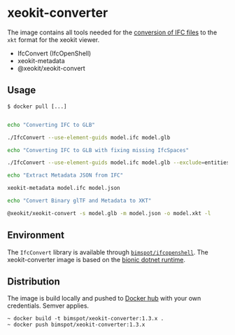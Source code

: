 # xeokit-converter

The image contains all tools needed for the [conversion of IFC files][1]
to the `xkt` format for the xeokit viewer.

- IfcConvert (IfcOpenShell)
- xeokit-metadata
- @xeokit/xeokit-convert

## Usage

```
$ docker pull [...]
```

```bash

echo "Converting IFC to GLB"

./IfcConvert --use-element-guids model.ifc model.glb
```

```bash
echo "Converting IFC to GLB with fixing missing IfcSpaces"

./IfcConvert --use-element-guids model.ifc model.glb --exclude=entities IfcOpeningElement
```

```bash
echo "Extract Metadata JSON from IFC"

xeokit-metadata model.ifc model.json
```

```bash
echo "Convert Binary glTF and Metadata to XKT"

@xeokit/xeokit-convert -s model.glb -m model.json -o model.xkt -l
```

## Environment

The `IfcConvert` library is available through [`bimspot/ifcopenshell`][2].
The xeokit-converter image is based on the [bionic dotnet runtime][3].

## Distribution

The image is build locally and pushed to [Docker hub][5] with your own credentials.
Semver applies.

```
~ docker build -t bimspot/xeokit-converter:1.3.x .
~ docker push bimspot/xeokit-converter:1.3.x
```

[1]: https://www.notion.so/Converting-IFC-Models-to-XKT-using-Open-Source-Tools-A-Simpler-Pipeline-02d45ba457eb4f808f63bcacb71a4fb3
[2]: https://cloud.docker.com/u/bimspot/repository/docker/bimspot/ifcopenshell
[3]: mcr.microsoft.com/dotnet/core/runtime:2.2-bionic
[4]: https://cloud.docker.com/u/bimspot/repository/docker/bimspot/xeokit-converter
[5]: https://hub.docker.com/r/bimspot/xeokit-converter
